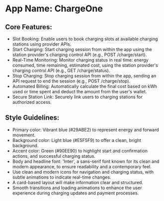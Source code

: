 # **App Name**: ChargeOne

## Core Features:

- Slot Booking: Enable users to book charging slots at available charging stations using provider APIs.
- Start Charging: Start charging session from within the app using the station provider's charging control API (e.g., POST /charge/start).
- Real-Time Monitoring: Monitor charging status in real time: energy consumed, time remaining, estimated cost, using the station provider's charging control API (e.g., GET /charge/status).
- Stop Charging: Stop charging session from within the app, sending an API request to end the session (e.g., POST /charge/stop).
- Automated Billing: Automatically calculate the final cost based on kWh used or time spent and deduct the amount from the user's wallet.
- Secure Station Link: Securely link users to charging stations for authorized access.

## Style Guidelines:

- Primary color: Vibrant blue (#29ABE2) to represent energy and forward movement.
- Background color: Light blue (#E5F5F9) to offer a clean, bright background.
- Accent color: Green (#90EE90) to highlight start and confirmation actions, and successful charging status.
- Body and headline font: 'Inter', a sans-serif font known for its clean and modern appearance, to ensure readability and a contemporary feel.
- Use clean and modern icons for navigation and charging status, with subtle animations to indicate real-time changes.
- A card-based layout will make information clear and structured.
- Smooth transitions and loading animations to enhance the user experience during charging updates and payment processes.